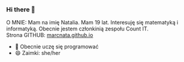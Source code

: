 ### Hi there 👋

O MNIE: Mam na imię Natalia. Mam 19 lat. Interesuję się matematyką i informatyką. Obecnie jestem członkinią zespołu Count IT.   
Strona GITHUB: [marcnata.github.io](https://marcnata.github.io/)

- 🌱 Obecnie uczę się programować
- 😄 Zaimki: she/her

